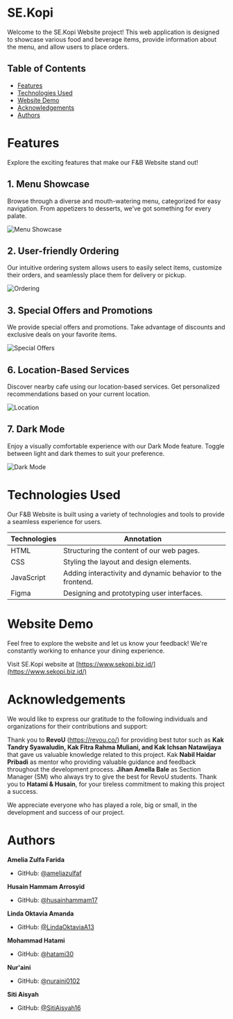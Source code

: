 # SE.Kopi

Welcome to the SE.Kopi Website project! This web application is designed to showcase various food and beverage items, provide information about the menu, and allow users to place orders.

## Table of Contents

- [Features](#features)
- [Technologies Used](#technologiesused)
- [Website Demo](websitedemo)
- [Acknowledgements](#Acknowledgements)
- [Authors](#Authors)



# Features

Explore the exciting features that make our F&B Website stand out!

## 1. Menu Showcase

Browse through a diverse and mouth-watering menu, categorized for easy navigation. From appetizers to desserts, we've got something for every palate.

![Menu Showcase](https://i.ibb.co/fH471mD/Menu.jpg)

## 2. User-friendly Ordering

Our intuitive ordering system allows users to easily select items, customize their orders, and seamlessly place them for delivery or pickup.

![Ordering](https://i.ibb.co/SdzsS8t/Transaction.jpg)

## 3. Special Offers and Promotions

We provide special offers and promotions. Take advantage of discounts and exclusive deals on your favorite items.

![Special Offers](https://i.ibb.co/DtJK6bk/Promotion.png)

## 6. Location-Based Services

Discover nearby cafe using our location-based services. Get personalized recommendations based on your current location.

![Location](https://i.ibb.co/K91K3Fr/Store.png)

## 7. Dark Mode

Enjoy a visually comfortable experience with our Dark Mode feature. Toggle between light and dark themes to suit your preference.

![Dark Mode](https://i.ibb.co/0FcYqVL/Darkmode.jpg)


# Technologies Used

Our F&B Website is built using a variety of technologies and tools to provide a seamless experience for users.

| Technologies | Annotation |
|----------|----------|
| HTML | Structuring the content of our web pages.| 
| CSS| Styling the layout and design elements. |
| JavaScript| Adding interactivity and dynamic behavior to the frontend.|
| Figma | Designing and prototyping user interfaces.|

# Website Demo

Feel free to explore the website and let us know your feedback! We're constantly working to enhance your dining experience. 

Visit SE.Kopi website at [https://www.sekopi.biz.id/](https://www.sekopi.biz.id/)


# Acknowledgements

We would like to express our gratitude to the following individuals and organizations for their contributions and support:


Thank you to **RevoU** (https://revou.co/) for providing best tutor such as **Kak Tandry Syawaludin, Kak Fitra Rahma Muliani, and Kak Ichsan Natawijaya** that gave us valuable knowledge related to this project. Kak **Nabil Haidar Pribadi** as mentor who providing valuable guidance and feedback throughout the development process. **Jihan Amella Bale** as Section Manager (SM) who always try to give the best for RevoU students. Thank you to **Hatami & Husain**, for your tireless commitment to making this project a success.

We appreciate everyone who has played a role, big or small, in the development and success of our project.

# Authors

**Amelia Zulfa Farida**
  - GitHub: [@ameliazulfaf](https://github.com/ameliazulfaf)
   
**Husain Hammam Arrosyid**
  - GitHub: [@husainhammam17](https://github.com/husainhammam17)

**Linda Oktavia Amanda**
  - GitHub: [@LindaOktaviaA13](https://github.com/LindaOktaviaA13)
  
**Mohammad Hatami**
  - GitHub: [@hatami30](https://github.com/hatami30)
  
**Nur'aini**
  - GitHub: [@nuraini0102](https://github.com/nuraini0102)
 
**Siti Aisyah**
  - GitHub: [@SitiAisyah16](https://github.com/SitiAisyah16)

